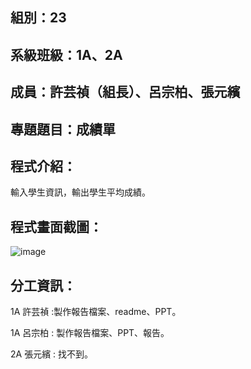 ## 組別：23
## 系級班級：1A、2A
## 成員：許芸禎（組長）、呂宗柏、張元繽
## 專題題目：成績單
## 程式介紹：
輸入學生資訊，輸出學生平均成績。
## 程式畫面截圖：
![image](https://github.com/YZH72/1/assets/164870541/c91ad027-6799-4669-be7d-33b7037c6d29)

## 分工資訊：
1A 許芸禎 :製作報告檔案、readme、PPT。

1A 呂宗柏 : 製作報告檔案、PPT、報告。

2A 張元繽 : 找不到。

